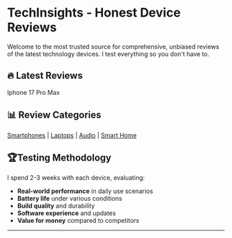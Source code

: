 # TechInsights - Honest Device Reviews

Welcome to the most trusted source for comprehensive, unbiased reviews of the latest technology devices. I test everything so you don't have to.

## 🔥 Latest Reviews

Iphone 17 Pro Max

## 📊 Review Categories

[Smartphones](smartphones/) | [Laptops](laptops/) | [Audio](audio/) | [Smart Home](smart-home/)

## 🏆Testing Methodology 

I spend 2-3 weeks with each device, evaluating:

- **Real-world performance** in daily use scenarios
- **Battery life** under various conditions
- **Build quality** and durability
- **Software experience** and updates
- **Value for money** compared to competitors


---

